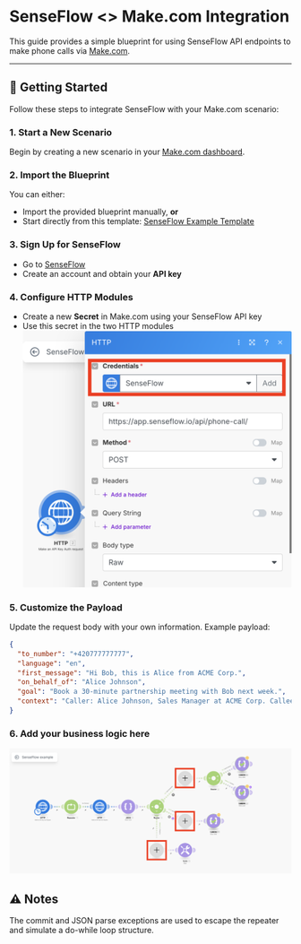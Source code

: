 # SenseFlow <> Make.com Integration

This guide provides a simple blueprint for using SenseFlow API endpoints to make phone calls via [Make.com](https://www.make.com).

---

## 🚀 Getting Started

Follow these steps to integrate SenseFlow with your Make.com scenario:

### 1. Start a New Scenario

Begin by creating a new scenario in your [Make.com dashboard](https://www.make.com).

### 2. Import the Blueprint

You can either:
- Import the provided blueprint manually, **or**
- Start directly from this template: [SenseFlow Example Template](https://www.make.com/en/integration/16304-senseflow-example?templatePublicId=16304)

### 3. Sign Up for SenseFlow

- Go to [SenseFlow](https://app.senseflow.io)
- Create an account and obtain your **API key**

### 4. Configure HTTP Modules

- Create a new **Secret** in Make.com using your SenseFlow API key
- Use this secret in the two HTTP modules  
  ![Secrets setup](assets/credentials.png)

### 5. Customize the Payload

Update the request body with your own information. Example payload:

```json
{
  "to_number": "+420777777777",
  "language": "en",
  "first_message": "Hi Bob, this is Alice from ACME Corp.",
  "on_behalf_of": "Alice Johnson",
  "goal": "Book a 30-minute partnership meeting with Bob next week.",
  "context": "Caller: Alice Johnson, Sales Manager at ACME Corp. Callee: Bob Smith, CTO at Beta Inc. They met last week at TechConf and discussed potential partnership opportunities. Availability: Alice is free Tue–Thu next week between 10:00 and 14:00 CET. Preferred location: Beta Inc. HQ in Prague or video call if Bob prefers remote. Tone: Friendly yet professional. Please confirm a suitable time and send a calendar invite if possible."
}
```

### 6. Add your business logic here
![Business Logic](assets/business_logic.png)

## ⚠️ Notes
The commit and JSON parse exceptions are used to escape the repeater and simulate a do-while loop structure.
